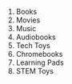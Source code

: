 1. Books
2. Movies
3. Music
4. Audiobooks
5. Tech Toys
  1. Chromebooks
  2. Learning Pads
  3. STEM Toys
